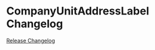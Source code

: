 # CompanyUnitAddressLabel Changelog

[Release Changelog](https://github.com/spryker/company-unit-address-label/releases)
